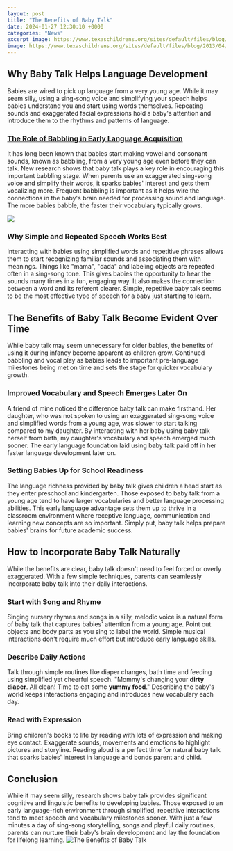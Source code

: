 ```yaml
---
layout: post
title: "The Benefits of Baby Talk"
date: 2024-01-27 12:30:10 +0000
categories: "News"
excerpt_image: https://www.texaschildrens.org/sites/default/files/blog/2013/04/benefits-of-reading-to-baby.jpg
image: https://www.texaschildrens.org/sites/default/files/blog/2013/04/benefits-of-reading-to-baby.jpg
---
```


## Why Baby Talk Helps Language Development
Babies are wired to pick up language from a very young age. While it may seem silly, using a sing-song voice and simplifying your speech helps babies understand you and start using words themselves. Repeating sounds and exaggerated facial expressions hold a baby's attention and introduce them to the rhythms and patterns of language. 
### [The Role of Babbling in Early Language Acquisition](https://store.fi.io.vn/womens-cute-chihuahua-rainbow-unicorn-lgbtq-ally-dog-lover-mom-dad-v-neck-t-shirt/women&)
It has long been known that babies start making vowel and consonant sounds, known as babbling, from a very young age even before they can talk. New research shows that baby talk plays a key role in encouraging this important babbling stage. When parents use an exaggerated sing-song voice and simplify their words, it sparks babies' interest and gets them vocalizing more. Frequent babbling is important as it helps wire the connections in the baby's brain needed for processing sound and language. The more babies babble, the faster their vocabulary typically grows.

![](https://media4.popsugar-assets.com/files/thumbor/3TpDFzxRiS8SVEAAxigBUc8d1Zo/fit-in/2048xorig/filters:format_auto-!!-:strip_icc-!!-/2014/01/09/681/n/24155406/e4ac2da82389b29e_baby-talk.jpg)
### **Why Simple and Repeated Speech Works Best** 
Interacting with babies using simplified words and repetitive phrases allows them to start recognizing familiar sounds and associating them with meanings. Things like "mama", "dada" and labeling objects are repeated often in a sing-song tone. This gives babies the opportunity to hear the sounds many times in a fun, engaging way. It also makes the connection between a word and its referent clearer. Simple, repetitive baby talk seems to be the most effective type of speech for a baby just starting to learn.
## The Benefits of Baby Talk Become Evident Over Time
While baby talk may seem unnecessary for older babies, the benefits of using it during infancy become apparent as children grow. Continued babbling and vocal play as babies leads to important pre-language milestones being met on time and sets the stage for quicker vocabulary growth.
### **Improved Vocabulary and Speech Emerges Later On**
A friend of mine noticed the difference baby talk can make firsthand. Her daughter, who was not spoken to using an exaggerated sing-song voice and simplified words from a young age, was slower to start talking compared to my daughter. By interacting with her baby using baby talk herself from birth, my daughter's vocabulary and speech emerged much sooner. The early language foundation laid using baby talk paid off in her faster language development later on.
### **Setting Babies Up for School Readiness** 
The language richness provided by baby talk gives children a head start as they enter preschool and kindergarten. Those exposed to baby talk from a young age tend to have larger vocabularies and better language processing abilities. This early language advantage sets them up to thrive in a classroom environment where receptive language, communication and learning new concepts are so important. Simply put, baby talk helps prepare babies' brains for future academic success.
## How to Incorporate Baby Talk Naturally
While the benefits are clear, baby talk doesn't need to feel forced or overly exaggerated. With a few simple techniques, parents can seamlessly incorporate baby talk into their daily interactions. 
### **Start with Song and Rhyme**
Singing nursery rhymes and songs in a silly, melodic voice is a natural form of baby talk that captures babies' attention from a young age. Point out objects and body parts as you sing to label the world. Simple musical interactions don't require much effort but introduce early language skills.
### **Describe Daily Actions**  
Talk through simple routines like diaper changes, bath time and feeding using simplified yet cheerful speech. "Mommy's changing your **dirty diaper**. All clean! Time to eat some **yummy food**." Describing the baby's world keeps interactions engaging and introduces new vocabulary each day.
### **Read with Expression**
Bring children's books to life by reading with lots of expression and making eye contact. Exaggerate sounds, movements and emotions to highlight pictures and storyline. Reading aloud is a perfect time for natural baby talk that sparks babies' interest in language and bonds parent and child.
## Conclusion
While it may seem silly, research shows baby talk provides significant cognitive and linguistic benefits to developing babies. Those exposed to an early language-rich environment through simplified, repetitive interactions tend to meet speech and vocabulary milestones sooner. With just a few minutes a day of sing-song storytelling, songs and playful daily routines, parents can nurture their baby's brain development and lay the foundation for lifelong learning.
![The Benefits of Baby Talk](https://www.texaschildrens.org/sites/default/files/blog/2013/04/benefits-of-reading-to-baby.jpg)